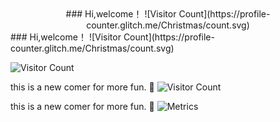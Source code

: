 
<div align="center">
    ### Hi,welcome！ ![Visitor Count](https://profile-counter.glitch.me/Christmas/count.svg)
</div>


<span align="center">
    ### Hi,welcome！ ![Visitor Count](https://profile-counter.glitch.me/Christmas/count.svg)
</span>

![Visitor Count](https://profile-counter.glitch.me/Christmas/count.svg)

this is a new comer for more fun. 👋
![Visitor Count](https://camo.githubusercontent.com/810fafff9494605b8da8804af6bc6a38af0aaaf160ea7898b20583b9441bee76/68747470733a2f2f63646e2e6a7364656c6976722e6e65742f67682f73756e3032323553554e2f70686f746f732f696d616765732f3230323130383330303031393535362e676966)

this is a new comer for more fun. 👋
![Metrics](https://metrics.lecoq.io/aNewComerForFun?template=classic&base=header%2C%20activity%2C%20community%2C%20repositories%2C%20metadata&base.indepth=false&base.hireable=false&base.skip=false&config.timezone=Asia%2FShanghai)

